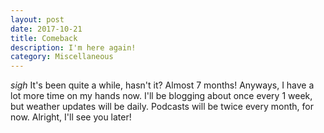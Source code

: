 ```yaml
---
layout: post
date: 2017-10-21
title: Comeback
description: I'm here again!
category: Miscellaneous
---
```


*sigh* It's been quite a while, hasn't it? Almost 7 months! Anyways, I have a lot more time on my hands now. I'll be blogging about once every 1 week, but weather updates will be daily. Podcasts will be twice every month, for now. Alright, I'll see you later!

